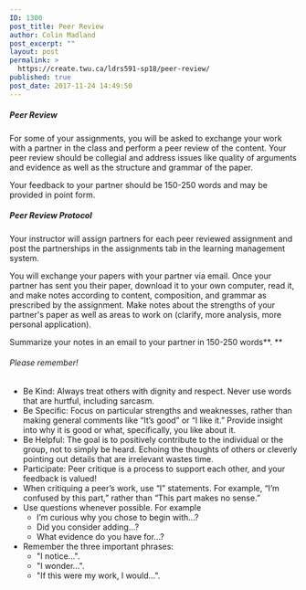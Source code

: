 ```yaml
---
ID: 1300
post_title: Peer Review
author: Colin Madland
post_excerpt: ""
layout: post
permalink: >
  https://create.twu.ca/ldrs591-sp18/peer-review/
published: true
post_date: 2017-11-24 14:49:50
---
```

<h5>Peer Review</h5>

For some of your assignments, you will be asked to exchange your work with a partner in the class and perform a peer review of the content. Your peer review should be collegial and address issues like quality of arguments and evidence as well as the structure and grammar of the paper.

Your feedback to your partner should be 150-250 words and may be provided in point form.

<h5><strong>Peer Review Protocol</strong></h5>

Your instructor will assign partners for each peer reviewed assignment and post the partnerships in the assignments tab in the learning management system.

You will exchange your papers with your partner via email. Once your partner has sent you their paper, download it to your own computer, read it, and make notes according to content, composition, and grammar as prescribed by the assignment. Make notes about the strengths of your partner's paper as well as areas to work on (clarify, more analysis, more personal application).

Summarize your notes in an email to your partner in 150-250 words**. **

<h6 id="please-remember">Please remember!</h6>

<ul>
<li>Be Kind: Always treat others with dignity and respect. Never use words that are hurtful, including sarcasm.</li>
<li>Be Specific: Focus on particular strengths and weaknesses, rather than making general comments like “It’s good” or “I like it.” Provide insight into why it is good or what, specifically, you like about it.</li>
<li>Be Helpful: The goal is to positively contribute to the individual or the group, not to simply be heard. Echoing the thoughts of others or cleverly pointing out details that are irrelevant wastes time.</li>
<li>Participate: Peer critique is a process to support each other, and your feedback is valued!</li>
<li>When critiquing a peer’s work, use “I” statements. For example, “I’m confused by this part,” rather than “This part makes no sense.”</li>
<li>Use questions whenever possible. For example

<ul>
<li>I’m curious why you chose to begin with…?</li>
<li>Did you consider adding…?</li>
<li>What evidence do you have for...?</li>
</ul></li>
<li>Remember the three important phrases:

<ul>
<li>"I notice...".</li>
<li>"I wonder...".</li>
<li>"If this were my work, I would...".</li>
</ul></li>
</ul>